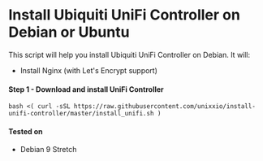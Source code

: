 # Install Ubiquiti UniFi Controller on Debian or Ubuntu

This script will help you install Ubiquiti UniFi Controller on Debian. It will:

* Install Nginx (with Let's Encrypt support)

#### Step 1 - Download and install UniFi Controller

```
bash <( curl -sSL https://raw.githubusercontent.com/unixxio/install-unifi-controller/master/install_unifi.sh )
```

#### Tested on

* Debian 9 Stretch
